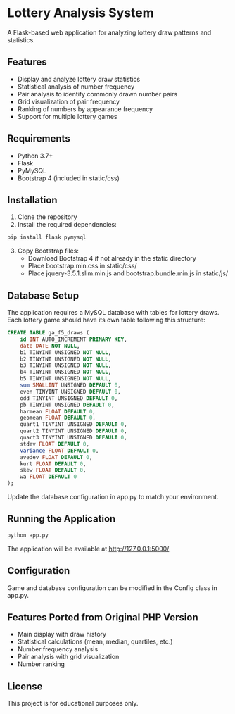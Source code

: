 # Lottery Analysis System

A Flask-based web application for analyzing lottery draw patterns and statistics.

## Features

- Display and analyze lottery draw statistics
- Statistical analysis of number frequency
- Pair analysis to identify commonly drawn number pairs
- Grid visualization of pair frequency
- Ranking of numbers by appearance frequency
- Support for multiple lottery games

## Requirements

- Python 3.7+
- Flask
- PyMySQL
- Bootstrap 4 (included in static/css)

## Installation

1. Clone the repository
2. Install the required dependencies:

```bash
pip install flask pymysql
```

3. Copy Bootstrap files:
   - Download Bootstrap 4 if not already in the static directory
   - Place bootstrap.min.css in static/css/
   - Place jquery-3.5.1.slim.min.js and bootstrap.bundle.min.js in static/js/

## Database Setup

The application requires a MySQL database with tables for lottery draws. Each lottery game should have its own table following this structure:

```sql
CREATE TABLE ga_f5_draws (
    id INT AUTO_INCREMENT PRIMARY KEY,
    date DATE NOT NULL,
    b1 TINYINT UNSIGNED NOT NULL,
    b2 TINYINT UNSIGNED NOT NULL,
    b3 TINYINT UNSIGNED NOT NULL,
    b4 TINYINT UNSIGNED NOT NULL,
    b5 TINYINT UNSIGNED NOT NULL,
    sum SMALLINT UNSIGNED DEFAULT 0,
    even TINYINT UNSIGNED DEFAULT 0,
    odd TINYINT UNSIGNED DEFAULT 0,
    pb TINYINT UNSIGNED DEFAULT 0,
    harmean FLOAT DEFAULT 0,
    geomean FLOAT DEFAULT 0,
    quart1 TINYINT UNSIGNED DEFAULT 0,
    quart2 TINYINT UNSIGNED DEFAULT 0,
    quart3 TINYINT UNSIGNED DEFAULT 0,
    stdev FLOAT DEFAULT 0,
    variance FLOAT DEFAULT 0,
    avedev FLOAT DEFAULT 0,
    kurt FLOAT DEFAULT 0,
    skew FLOAT DEFAULT 0,
    wa FLOAT DEFAULT 0
);
```

Update the database configuration in app.py to match your environment.

## Running the Application

```bash
python app.py
```

The application will be available at http://127.0.0.1:5000/

## Configuration

Game and database configuration can be modified in the Config class in app.py.

## Features Ported from Original PHP Version

- Main display with draw history
- Statistical calculations (mean, median, quartiles, etc.)
- Number frequency analysis
- Pair analysis with grid visualization
- Number ranking

## License

This project is for educational purposes only.